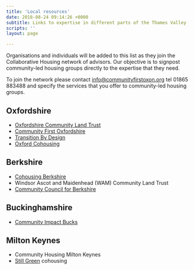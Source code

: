 ```yaml
---
title: 'Local resources'
date: 2018-08-24 09:14:26 +0000
subtitle: Links to expertise in different parts of the Thames Valley
scripts: ''
layout: page

---
```

Organisations and individuals will be added to this list as they join the Collaborative Housing network of advisors. Our objective is to signpost community-led housing groups directly to the expertise that they need.

To join the network please contact [info@communityfirstoxon.org](mailto:info@communityfirstoxon.org) tel 01865 883488 and specify the services that you offer to community-led housing groups.

## Oxfordshire

* [Oxfordshire Community Land Trust](https://oclt.org.uk/)
* [Community First Oxfordshire](http://www.communityfirstoxon.org/)
* [Transition By Design](https://transitionbydesign.org/)
* [Oxford Cohousing](http://www.oxfordcohousing.org.uk/)

## Berkshire

* [Cohousing Berkshire](http://www.cohousingberks.org.uk/)
* Windsor Ascot and Maidenhead (WAM) Community Land Trust
* [Community Council for Berkshire](https://ccb2017.wordpress.com/)

## Buckinghamshire

* [Community Impact Bucks](https://communityimpactbucks.org.uk/)

## Milton Keynes

* Community Housing Milton Keynes
* [Still Green](https://stillgreenweb.org/about/) cohousing